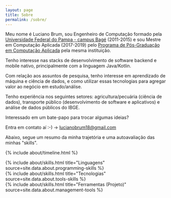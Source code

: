 ```yaml
---
layout: page
title: Sobre
permalink: /sobre/
---
```


Meu nome é Luciano Brum, sou Engenheiro de Computação formado pela [Universidade Federal do Pampa - campus Bagé](https://unipampa.edu.br/bage/) (2011-2015) e sou Mestre em Computação Aplicada (2017-2019) pelo [Programa de Pós-Graduação em Computação Aplicada](http://cursos.unipampa.edu.br/cursos/ppgcap/) pela mesma instituição. 

Tenho interesse nas stacks de desenvolvimento de software backend e mobile nativo, principalmente com a linguagem Java/Kotlin. 

Com relação aos assuntos de pesquisa, tenho interesse em aprendizado de máquina e ciência de dados, e como utilizar essas tecnologias para agregar valor ao negócio em estudo/análise.

Tenho experiência nos seguintes setores: agricultura/pecuária (ciência de dados), transporte público (desenvolvimento de software e aplicativos) e análise de dados públicos do IBGE. 

Interessado em um bate-papo para trocar algumas ideias? 

Entra em contato aí :-) -> lucianobrum18@gmail.com

Abaixo, segue um resumo da minha trajetória e uma autoavaliação das minhas "skills".

{% include about/timeline.html %}

<div class="row">
    <div class="col-lg">
        {% include about/skills.html title="Linguagens" source=site.data.about.programming-skills %}
    </div>
    <div class="col-lg">
        {% include about/skills.html title="Tecnologias" source=site.data.about.tools-skills %}  
    </div>
    <div class="col-lg">
        {% include about/skills.html title="Ferramentas (Projeto)" source=site.data.about.management-tools %} 
    </div>
</div>

